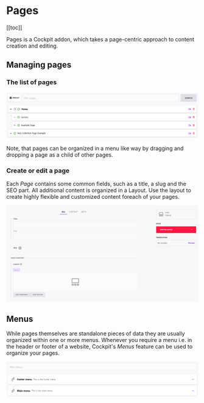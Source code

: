 # Pages

[[toc]]


Pages is a Cockpit addon, which takes a page-centric approach to content creation and editing.

## Managing pages

### The list of pages

![Screenshot of a list of pages](./pages-list.png)

Note, that pages can be organized in a menu like way by dragging and dropping a page as a child of other pages.

### Create or edit a page

Each *Page* contains some common fields, such as a title, a slug and the SEO part. All additional content is organized in a Layout. Use the layout to create highly flexible and customized content foreach of your pages.

![Screenshot of a page](./pages-create.png)

## Menus

While pages themselves are standalone pieces of data they are usually organized within one or more menus. Whenever you require a menu i.e. in the header or footer of a website, Cockpit's *Menus* feature can be used to organize your pages.

![Screenshot of a list of menus](./menus-list.png)
